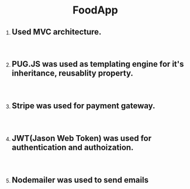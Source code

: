 <div align="center"><h1>FoodApp</h1></div>
<ol>
  <li><h2> Used MVC architecture.</h2></li>
  <br>
  <li><h2> PUG.JS was used as templating engine for it's inheritance, reusablity property.</h2></li>
  <br>
  <li><h2> Stripe was used for payment gateway.</h2></li>
  <br>
  <li><h2> JWT(Jason Web Token) was used for authentication and authoization.</h2></li>
  <br>
  <li><h2> Nodemailer was used to send emails</h2></li>
  <br>
  </ol>
